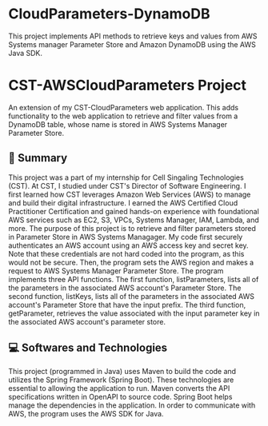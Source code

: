 # CloudParameters-DynamoDB
This project implements API methods to retrieve keys and values from AWS Systems manager Parameter Store and Amazon DynamoDB using the AWS Java SDK.

<h1> CST-AWSCloudParameters Project </h1> 

An extension of my CST-CloudParameters web application. This adds functionality to the web application to retrieve and filter values from a DynamoDB table, whose name is stored in AWS Systems Manager Parameter Store. 

<h2> 📄 Summary </h2> 

This project was a part of my internship for Cell Singaling Technologies (CST). At CST, I studied under CST's Director of Software Engineering. I first learned how CST leverages Amazon Web Services (AWS) to manage and build their digital infrastructure. I earned the AWS Certified Cloud Practitioner Certification and gained hands-on experience with foundational AWS services such as EC2, S3, VPCs, Systems Manager, IAM, Lambda, and more. The purpose of this project is to retrieve and filter parameters stored in Parameter Store in AWS Systems Managager. My code first securely authenticates an AWS account using an AWS access key and secret key. Note that these credentials are not hard coded into the program, as this would not be secure. Then, the program sets the AWS region and makes a request to AWS Systems Manager Parameter Store. The program implements three API functions. The first function, listParameters, lists all of the parameters in the associated AWS account's Parameter Store. The second function, listKeys, lists all of the parameters in the associated AWS account's Parameter Store that have the input prefix. The third function, getParameter, retrieves the value associated with the input parameter key in the associated AWS account's parameter store.

<h2> 💻 Softwares and Technologies </h2> 

This project (programmed in Java) uses Maven to build the code and utilizes the Spring Framework (Spring Boot). These technologies are essential to allowing the application to run. Maven converts the API specifications written in OpenAPI to source code. Spring Boot helps manage the dependencies in the application. In order to communicate with AWS, the program uses the AWS SDK for Java. 



